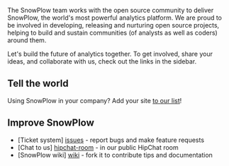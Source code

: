 The SnowPlow team works with the open source community to deliver SnowPlow, the world's most powerful analytics platform. We are proud to be involved in developing, releasing and nurturing open source projects, helping to build and sustain communities (of analysts as well as coders) around them.

Let's build the future of analytics together. To get involved, share your ideas, and collaborate with us, check out the links in the sidebar.

## Tell the world

Using SnowPlow in your company? Add your site [to our list](Our-production-users)!

## Improve SnowPlow

* [Ticket system] [issues] - report bugs and make feature requests
* [Chat to us] [hipchat-room] - in our public HipChat room
* [SnowPlow wiki] [wiki] - fork it to contribute tips and documentation

[issues]: https://github.com/snowplow/snowplow/issues
[hipchat-room]: http://www.hipchat.com/gxNgWtAa5
[wiki]: https://github.com/snowplow/snowplow/wiki
